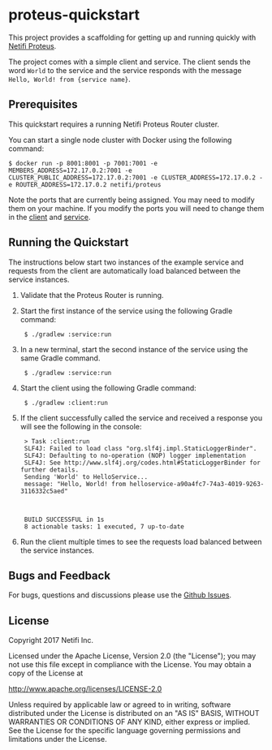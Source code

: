 # proteus-quickstart
This project provides a scaffolding for getting up and running quickly with [Netifi Proteus](http://www.netifi.com/proteus.html).

The project comes with a simple client and service. The client sends the word `World` to the service and the service responds with the message `Hello, World! from {service name}`.

## Prerequisites
This quickstart requires a running Netifi Proteus Router cluster. 

You can start a single node cluster with Docker using the following command:

    $ docker run -p 8001:8001 -p 7001:7001 -e MEMBERS_ADDRESS=172.17.0.2:7001 -e CLUSTER_PUBLIC_ADDRESS=172.17.0.2:7001 -e CLUSTER_ADDRESS=172.17.0.2 -e ROUTER_ADDRESS=172.17.0.2 netifi/proteus

Note the ports that are currently being assigned. You may need to modify them on your machine. If you modify the ports you will need to change them in the [client](/client/src/main/java/io/netifi/proteus/quickstart/client/Main.java) and [service](/service/src/main/java/io/netifi/proteus/quickstart/service/Main.java).

## Running the Quickstart
The instructions below start two instances of the example service and requests from the client are automatically load balanced between the service instances.

1. Validate that the Proteus Router is running.

2. Start the first instance of the service using the following Gradle command:

        $ ./gradlew :service:run
        
3. In a new terminal, start the second instance of the service using the same Gradle command.

        $ ./gradlew :service:run
        
4. Start the client using the following Gradle command:

        $ ./gradlew :client:run
        
5. If the client successfully called the service and received a response you will see the following in the console:

        > Task :client:run
        SLF4J: Failed to load class "org.slf4j.impl.StaticLoggerBinder".
        SLF4J: Defaulting to no-operation (NOP) logger implementation
        SLF4J: See http://www.slf4j.org/codes.html#StaticLoggerBinder for further details.
        Sending 'World' to HelloService...
        message: "Hello, World! from helloservice-a90a4fc7-74a3-4019-9263-3116332c5aed"
        
        
        
        BUILD SUCCESSFUL in 1s
        8 actionable tasks: 1 executed, 7 up-to-date

6. Run the client multiple times to see the requests load balanced between the service instances.

## Bugs and Feedback
For bugs, questions and discussions please use the [Github Issues](https://github.com/netifi/proteus-quickstart/issues).

## License
Copyright 2017 Netifi Inc.

Licensed under the Apache License, Version 2.0 (the "License");
you may not use this file except in compliance with the License.
You may obtain a copy of the License at

   http://www.apache.org/licenses/LICENSE-2.0

Unless required by applicable law or agreed to in writing, software
distributed under the License is distributed on an "AS IS" BASIS,
WITHOUT WARRANTIES OR CONDITIONS OF ANY KIND, either express or implied.
See the License for the specific language governing permissions and
limitations under the License.
